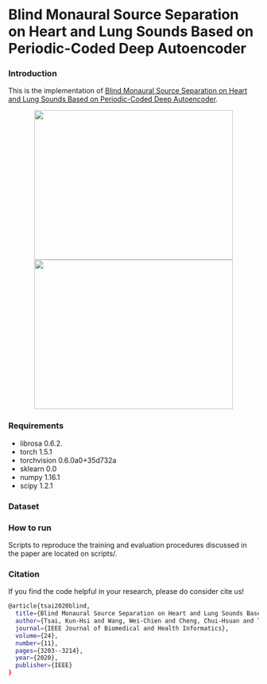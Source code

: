 # Blind Monaural Source Separation on Heart and Lung Sounds Based on Periodic-Coded Deep Autoencoder
### Introduction
This is the implementation of [Blind Monaural Source Separation on Heart and Lung Sounds Based on Periodic-Coded Deep Autoencoder](https://ieeexplore.ieee.org/document/9167389).
<p align="center">
  <img src="https://ieeexplore.ieee.org/mediastore_new/IEEE/content/media/6221020/9248684/9167389/tsao1-3016831-large.gif" width="400" height="300"/>
  <img src="https://ieeexplore.ieee.org/mediastore_new/IEEE/content/media/6221020/9248684/9167389/tsao4-3016831-large.gif" width="400" height="300"/>
</p>

### Requirements
* librosa             0.6.2. 
* torch               1.5.1
* torchvision         0.6.0a0+35d732a
* sklearn             0.0
* numpy               1.16.1
* scipy               1.2.1
### Dataset

### How to run
Scripts to reproduce the training and evaluation procedures discussed in the paper are located on scripts/.
### Citation
If you find the code helpful in your research, please do consider cite us!
```bash
@article{tsai2020blind,
  title={Blind Monaural Source Separation on Heart and Lung Sounds Based on Periodic-Coded Deep Autoencoder},
  author={Tsai, Kun-Hsi and Wang, Wei-Chien and Cheng, Chui-Hsuan and Tsai, Chan-Yen and Wang, Jou-Kou and Lin, Tzu-Hao and Fang, Shih-Hau and Chen, Li-Chin and Tsao, Yu},
  journal={IEEE Journal of Biomedical and Health Informatics},
  volume={24},
  number={11},
  pages={3203--3214},
  year={2020},
  publisher={IEEE}
}
```
